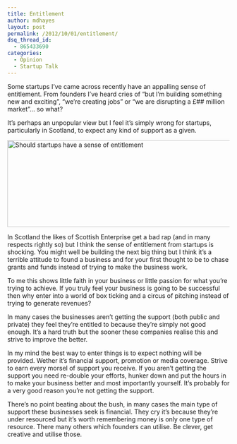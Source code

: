 ```yaml
---
title: Entitlement
author: mdhayes
layout: post
permalink: /2012/10/01/entitlement/
dsq_thread_id:
  - 865433690
categories:
  - Opinion
  - Startup Talk
---
```

Some startups I’ve came across recently have an appalling sense of entitlement. From founders I’ve heard cries of “but I’m building something new and exciting”, “we’re creating jobs” or “we are disrupting a £## million market”&#8230; so what?

It’s perhaps an unpopular view but I feel it’s simply wrong for startups, particularly in Scotland, to expect any kind of support as a given.

[<img class="aligncenter size-full wp-image-3241" title="entitlement" src="http://www.rookieoven.com/wp-content/uploads/2012/09/entitlement.png" alt="Should startups have a sense of entitlement" width="540" height="197" />][1]

In Scotland the likes of Scottish Enterprise get a bad rap (and in many respects rightly so) but I think the sense of entitlement from startups is shocking. You might well be building the next big thing but I think it’s a terrible attitude to found a business and for your first thought to be to chase grants and funds instead of trying to make the business work.

To me this shows little faith in your business or little passion for what you’re trying to achieve. If you truly feel your business is going to be successful then why enter into a world of box ticking and a circus of pitching instead of trying to generate revenues?

In many cases the businesses aren’t getting the support (both public and private) they feel they’re entitled to because they’re simply not good enough. It’s a hard truth but the sooner these companies realise this and strive to improve the better.

In my mind the best way to enter things is to expect nothing will be provided. Wether it’s financial support, promotion or media coverage. Strive to earn every morsel of support you receive. If you aren’t getting the support you need re-double your efforts, hunker down and put the hours in to make your business better and most importantly yourself. It’s probably for a very good reason you’re not getting the support.

There&#8217;s no point beating about the bush, in many cases the main type of support these businesses seek is financial. They cry it&#8217;s because they’re under resourced but it’s worth remembering money is only one type of resource. There many others which founders can utilise. Be clever, get creative and utilise those.

 [1]: http://www.rookieoven.com/wp-content/uploads/2012/09/entitlement.png